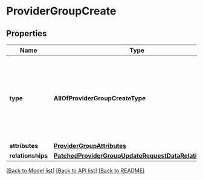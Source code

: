 # ProviderGroupCreate

## Properties
Name | Type | Description | Notes
------------ | ------------- | ------------- | -------------
**type** | **AllOfProviderGroupCreateType** | The [type](https://jsonapi.org/format/#document-resource-object-identification) member is used to describe resource objects that share common attributes and relationships. | 
**attributes** | [**ProviderGroupAttributes**](ProviderGroupAttributes.md) |  | [optional] 
**relationships** | [**PatchedProviderGroupUpdateRequestDataRelationships**](PatchedProviderGroupUpdateRequestDataRelationships.md) |  | [optional] 

[[Back to Model list]](../README.md#documentation-for-models) [[Back to API list]](../README.md#documentation-for-api-endpoints) [[Back to README]](../README.md)

